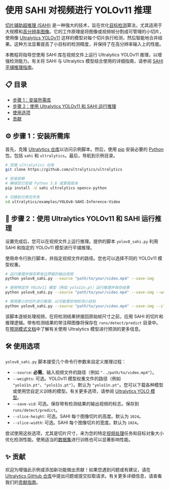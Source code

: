 # 使用 SAHI 对视频进行 YOLOv11 推理

[切片辅助超推理 (SAHI)](https://github.com/obss/sahi) 是一种强大的技术，旨在优化[目标检测](https://en.wikipedia.org/wiki/Object_detection)算法，尤其适用于大规模和[高分辨率图像](https://en.wikipedia.org/wiki/Image_resolution)。它的工作原理是将图像或视频帧分割成可管理的小切片，使用像 [Ultralytics YOLOv11](https://docs.ultralytics.com/models/yolo11/) 这样的模型对每个切片执行检测，然后智能地合并结果。这种方法显著提高了小目标的检测精度，并保持了在高分辨率输入上的性能。

本教程将指导您使用 SAHI 库在视频文件上运行 Ultralytics YOLOv11 推理，以增强检测能力。有关将 SAHI 与 Ultralytics 模型结合使用的详细指南，请参阅 [SAHI 平铺推理指南](https://docs.ultralytics.com/guides/sahi-tiled-inference/)。

## 📋 目录

- [步骤 1：安装所需库](#-步骤-1-安装所需库)
- [步骤 2：使用 Ultralytics YOLOv11 和 SAHI 运行推理](#-步骤-2-使用-ultralytics-yolo11-和-sahi-运行推理)
- [使用选项](#-使用选项)
- [贡献](#-贡献)

## ⚙️ 步骤 1：安装所需库

首先，克隆 [Ultralytics 仓库](https://github.com/ultralytics/ultralytics)以访问示例脚本。然后，使用 [pip](https://pip.pypa.io/en/stable/) 安装必要的 [Python](https://www.python.org/) 包，包括 `sahi` 和 `ultralytics`。最后，导航到示例目录。

```bash
# 克隆 ultralytics 仓库
git clone https://github.com/ultralytics/ultralytics

# 安装依赖
# 确保您已安装 Python 3.8 或更高版本
pip install -U sahi ultralytics opencv-python

# 切换到示例文件夹
cd ultralytics/examples/YOLOv8-SAHI-Inference-Video
```

## 🚀 步骤 2：使用 Ultralytics YOLOv11 和 SAHI 运行推理

设置完成后，您可以在视频文件上运行推理。提供的脚本 `yolov8_sahi.py` 利用 SAHI 和指定的 YOLOv11 模型进行平铺推理。

使用命令行执行脚本，并指定视频文件的路径。您也可以选择不同的 YOLOv11 模型权重。

```bash
# 运行推理并保存带有边界框的输出视频
python yolov8_sahi.py --source "path/to/your/video.mp4" --save-img

# 使用特定的 YOLOv11 模型（例如 yolo11n.pt）运行推理并保存结果
python yolov8_sahi.py --source "path/to/your/video.mp4" --save-img --weights "yolo11n.pt"

# 使用更小的切片进行推理，以可能更好地检测小目标
python yolov8_sahi.py --source "path/to/your/video.mp4" --save-img --slice-height 512 --slice-width 512
```

该脚本逐帧处理视频，在将检测结果拼接回原始帧尺寸之前，应用 SAHI 的切片和推理逻辑。带有检测结果的带注释图像将保存在 `runs/detect/predict` 目录中。在[预测模式文档](https://docs.ultralytics.com/modes/predict/)中了解有关使用 Ultralytics 模型进行预测的更多信息。

## 🛠️ 使用选项

`yolov8_sahi.py` 脚本接受几个命令行参数来自定义推理过程：

- `--source`: **必需**。输入视频文件的路径（例如 `"../path/to/video.mp4"`）。
- `--weights`: 可选。YOLOv11 模型权重文件的路径（例如 `"yolo11n.pt"`、`"yolo11s.pt"`）。默认为 `"yolo11n.pt"`。您可以下载各种模型或使用您自定义训练的模型。有关更多选项，请参阅 [Ultralytics YOLO 模型](https://docs.ultralytics.com/models/)。
- `--save-vid`: 可选。保存带有检测结果的输出视频的标志。保存到 `runs/detect/predict`。
- `--slice-height`: 可选。SAHI 每个图像切片的高度。默认为 `1024`。
- `--slice-width`: 可选。SAHI 每个图像切片的宽度。默认为 `1024`。

尝试使用这些选项，尤其是切片尺寸，来为您的特定[视频处理](https://en.wikipedia.org/wiki/Video_processing)任务和目标对象大小优化检测性能。使用适当的[数据集](https://docs.ultralytics.com/datasets/)进行训练也可以显著影响性能。

## ✨ 贡献

欢迎为增强此示例或添加新功能做出贡献！如果您遇到问题或有建议，请在 [Ultralytics GitHub 仓库](https://github.com/ultralytics/ultralytics)中提出问题或提交拉取请求。有关更多详细信息，请查看我们的[贡献指南](https://docs.ultralytics.com/help/contributing/)。